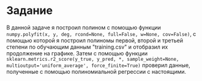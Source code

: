 # Задание
В данной задаче я построил полином с помощью функции `numpy.polyfit(x, y, deg, rcond=None, full=False, w=None, cov=False)`, с помощью которой я построил полиномы первой, второй и третьей степени по обучающим данным "training.csv" и отобразил их продолжение на графике. Затем с помощью функции `sklearn.metrics.r2_score(y_true, y_pred, *, sample_weight=None, multioutput='uniform_average', force_finite=True)` проверил данные, полученные с помощью полиномиальной регрессии с настоящими.
